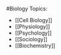 #Biology
Topics:
* [[Cell Biology]]
* [[Physiology]]
* [[Psychology]]
* [[Sociology]]
* [[Biochemistry]]